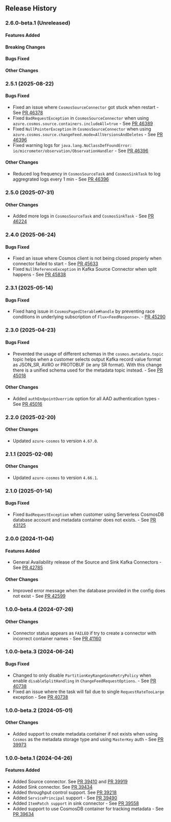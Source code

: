 ## Release History

### 2.6.0-beta.1 (Unreleased)

#### Features Added

#### Breaking Changes

#### Bugs Fixed

#### Other Changes

### 2.5.1 (2025-08-22)

#### Bugs Fixed
* Fixed an issue where `CosmosSourceConnector` got stuck when restart - See [PR 46378](https://github.com/Azure/azure-sdk-for-java/pull/46378)
* Fixed `BadRequestException` in `CosmosSourceConnector` when using `azure.cosmos.source.containers.includeAll=true` - See [PR 46389](https://github.com/Azure/azure-sdk-for-java/pull/46389)
* Fixed `NullPointerException` in `CosmosSourceConnector` when using `azure.cosmos.source.changeFeed.mode=AllVersionsAndDeletes` - See [PR 46396](https://github.com/Azure/azure-sdk-for-java/pull/46396)
* Fixed warning logs for `java.lang.NoClassDefFoundError: io/micrometer/observation/ObservationHandler` - See [PR 46396](https://github.com/Azure/azure-sdk-for-java/pull/46396)

#### Other Changes
* Reduced log frequency in `CosmosSourceTask` and `CosmosSinkTask` to log aggregrated logs every 1 min - See [PR 46396](https://github.com/Azure/azure-sdk-for-java/pull/46396)

### 2.5.0 (2025-07-31)

#### Other Changes
* Added more logs in `CosmosSourceTask` and `CosmosSinkTask` - See [PR 46224](https://github.com/Azure/azure-sdk-for-java/pull/46224)

### 2.4.0 (2025-06-24)

#### Bugs Fixed
* Fixed an issue where Cosmos client is not being closed properly when connector failed to start - See [PR 45633](https://github.com/Azure/azure-sdk-for-java/pull/45633)
* Fixed `NullReferenceException` in Kafka Source Connector when split happens - See [PR 45838](https://github.com/Azure/azure-sdk-for-java/pull/45838)

### 2.3.1 (2025-05-14)

#### Bugs Fixed
* Fixed hang issue in `CosmosPagedIterable#handle` by preventing race conditions in underlying subscription of `Flux<FeedResponse>`. - [PR 45290](https://github.com/Azure/azure-sdk-for-java/pull/45290)

### 2.3.0 (2025-04-23)

#### Bugs Fixed
* Prevented the usage of different schemas in the `cosmos.metadata.topic` topic helps when a customer selects output Kafka record value format as JSON_SR, AVRO or PROTOBUF (ie any SR format). With this change there is a unified schema used for the metadata topic instead. - See [PR 45018](https://github.com/Azure/azure-sdk-for-java/pull/45018)

#### Other Changes
* Added `authEndpointOverride` option for all AAD authentication types - See [PR 45016](https://github.com/Azure/azure-sdk-for-java/pull/45016)

### 2.2.0 (2025-02-20)

#### Other Changes
* Updated `azure-cosmos` to version `4.67.0`.

### 2.1.1 (2025-02-08)

#### Other Changes
* Updated `azure-cosmos` to version `4.66.1`.

### 2.1.0 (2025-01-14)

#### Bugs Fixed
* Fixed `BadRequestException` when customer using Serverless CosmosDB database account and metadata container does not exists. - See [PR 43125](https://github.com/Azure/azure-sdk-for-java/pull/43125) 

### 2.0.0 (2024-11-04)

#### Features Added
* General Availability release of the Source and Sink Kafka Connectors - See [PR 42785](https://github.com/Azure/azure-sdk-for-java/pull/42785)

#### Other Changes
* Improved error message when the database provided in the config does not exist - See [PR 42599](https://github.com/Azure/azure-sdk-for-java/pull/42599)

### 1.0.0-beta.4 (2024-07-26)

#### Other Changes
* Connector status appears as `FAILED` if try to create a connector with incorrect container names - See [PR 41160](https://github.com/Azure/azure-sdk-for-java/pull/41160) 

### 1.0.0-beta.3 (2024-06-24)

#### Bugs Fixed
* Changed to only disable `PartitionKeyRangeGoneRetryPolicy` when enable `disableSplitHandling` in `ChangeFeedRequestOptions`. - See [PR 40738](https://github.com/Azure/azure-sdk-for-java/pull/40738)
* Fixed an issue where the task will fail due to single `RequestRateTooLarge` exception - See [PR 40738](https://github.com/Azure/azure-sdk-for-java/pull/40738)

### 1.0.0-beta.2 (2024-05-01)

#### Other Changes
* Added support to create metadata container if not exists when using `Cosmos` as the metadata storage type and using `MasterKey` auth - See [PR 39973](https://github.com/Azure/azure-sdk-for-java/pull/39973)

### 1.0.0-beta.1 (2024-04-26)

#### Features Added
* Added Source connector. See [PR 39410](https://github.com/Azure/azure-sdk-for-java/pull/39410) and [PR 39919](https://github.com/Azure/azure-sdk-for-java/pull/39919)
* Added Sink connector. See [PR 39434](https://github.com/Azure/azure-sdk-for-java/pull/39434)
* Added throughput control support. See [PR 39218](https://github.com/Azure/azure-sdk-for-java/pull/39218)
* Added `ServicePrincipal` support - See [PR 39490](https://github.com/Azure/azure-sdk-for-java/pull/39490)
* Added `ItemPatch support` in sink connector - See [PR 39558](https://github.com/Azure/azure-sdk-for-java/pull/39558)
* Added support to use CosmosDB container for tracking metadata - See [PR 39634](https://github.com/Azure/azure-sdk-for-java/pull/39634)

